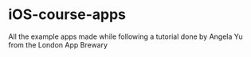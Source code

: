 # iOS-course-apps
All the example apps made while following a tutorial done by Angela Yu from the London App Brewary
